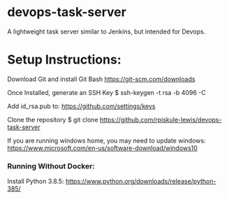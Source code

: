 # devops-task-server
A lightweight task server similar to Jenkins, but intended for Devops.

# Setup Instructions:
Download Git and install Git Bash
https://git-scm.com/downloads

Once Installed, generate an SSH Key
$  ssh-keygen -t rsa -b 4096 -C <youremail>

Add id_rsa.pub to:
https://github.com/settings/keys

Clone the repository
$ git clone https://github.com/rpiskule-lewis/devops-task-server

If you are running windows home, you may need to update windows:
https://www.microsoft.com/en-us/software-download/windows10

### Running Without Docker:

Install Python 3.8.5:
https://www.python.org/downloads/release/python-385/
